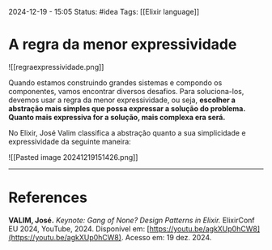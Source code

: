 2024-12-19 - 15:05
Status: #idea
Tags: [[Elixir language]]

# A regra da menor expressividade

![[regraexpressividade.png]]

Quando estamos construindo grandes sistemas e compondo os componentes, vamos encontrar diversos desafios. Para soluciona-los, devemos usar a regra da menor expressividade, ou seja, **escolher a abstração mais simples que possa expressar a solução do problema.  Quanto mais expressiva for a solução, mais complexa era será.**

No Elixir, José Valim classifica a abstração quanto a sua simplicidade e expressividade da seguinte maneira:

![[Pasted image 20241219151426.png]]



---

# References

**VALIM, José.** _Keynote: Gang of None? Design Patterns in Elixir._ ElixirConf EU 2024, YouTube, 2024. Disponível em: [https://youtu.be/agkXUp0hCW8](https://youtu.be/agkXUp0hCW8). Acesso em: 19 dez. 2024.